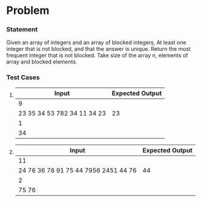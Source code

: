 # Problem

### Statement
Given an array of integers and an array of blocked integers, At least one integer that is not blocked, and that the answer is unique. Return the most frequent integer that is not blocked. Take size of the array n, elements of array and blocked elements.

### Test Cases
1.  |       Input	     |  Expected Output   |
    |--------------------|--------------------|
    |          9         |                    |
    |     23 35 34 53 782 34 11 34 23  |         23         |
    |          1         |                    |
    |          34        |                    |

2.  |       Input	     |  Expected Output   |
    |--------------------|--------------------|
    |         11         |                    |
    |  24 76 36 78 91 75 44 7956 2451 44 76 |         44         |
    |          2         |                    |
    |         75 76      |                    |